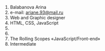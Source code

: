 1. Balabanova Arina
2. e-mail: ariane.93@mail.ru
3. Web and Graphic designer
4. HTML, CSS, JavaScript
5.
6.
7. The Rolling Scopes «JavaScript/Front-end»
8. Intermediate
